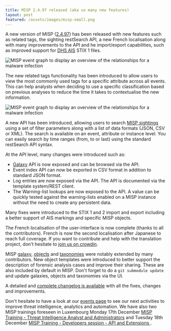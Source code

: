 ```yaml
---
title: MISP 2.4.97 released (aka so many new features)
layout: post
featured: /assets/images/misp-small.png
---
```


A new version of MISP ([2.4.97](https://github.com/MISP/MISP/tree/v2.4.97)) has been released with new features such as related tags, the sighting restSearch API, a new French localisation along with many improvements to the API and he import/export capabilities, such as improved support for [DHS AIS](https://www.us-cert.gov/ais) STIX 1 files.

![MISP event graph to display an overview of the relationships for a malware infection](https://www.misp-project.org/assets/images/misp/blog/eventgraph.png)

The new related tags functionality has been introduced to allow users to view the most commonly used tags for a specific attribute across all events. This can help analysts when deciding to use a specific classification based on previous analyses to reduce the time it takes to contextualise the new information.

![MISP event graph to display an overview of the relationships for a malware infection](https://www.misp-project.org/assets/images/misp/blog/related-tags.png)

A new API has been introduced, allowing users to search [MISP sightings](https://www.misp.software/2017/02/16/Sighting-The-Next-Level.html) using a set of filter parameters along with a list of data formats (JSON, CSV or XML). The search is available on an event, attribute or instance level. You can easily search by time ranges (from, to or last) using the standard restSearch API syntax.

At the API level, many changes were introduced such as:

 - [Galaxy](https://www.misp-project.org/galaxy.html) API is now exposed and can be browsed via the API.
 - Event index API can now be exported in CSV format in addition to standard JSON format.
 - Log entries are now exposed via the API. The API is documented via the template system/REST client.
 - The Warning-list lookups are now exposed to the API. A value can be quickly tested against the warning-lists enabled on a MISP instance without the need to create any persistent data.

Many fixes were introduced to the STIX 1 and 2 import and export including a better support of AIS markings and specific MISP objects.

The French localisation of the user-interface is now complete (thanks to all the contributors). French is now the second localisation after Japanese to reach full coverage. If you want to contribute and help with the translation project, don't hesitate to [join us on crowdin](https://crowdin.com/project/misp).

MISP [galaxy](/galaxy.pdf), [objects](/objects.pdf) and [taxonomies](/taxonomies.pdf) were notably extended by many contributors. New object templates were introduced to better support the description of forensic analysis cases and improve their sharing. These are also included by default in MISP. Don't forget to do a `git submodule update` and update galaxies, objects and taxonomies via the UI.

A detailed and [complete changelog is available](http://www.misp-project.org/Changelog.txt) with all the fixes, changes and improvements.

Don't hesitate to have a look at our [events page](http://www.misp-project.org/events/) to see our next activities to improve threat intelligence, analytics and automation. We have also two MISP trainings foreseen in Luxembourg Monday 17th December [MISP Training - Threat Intelligence Analyst and Administrators](https://en.xing-events.com/MURFIIQ) and Tuesday 18th December [MISP Training - Developers session - API and Extensions ](https://en.xing-events.com/QDBMTBT.html).
